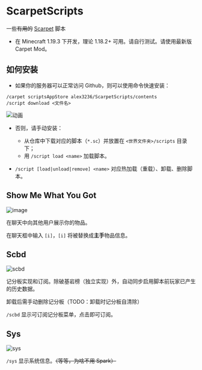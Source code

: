 # ScarpetScripts

一些~~有用的~~ [Scarpet](https://github.com/gnembon/scarpet) 脚本

- 在 Minecraft 1.19.3 下开发，理论 1.18.2+ 可用。请自行测试。请使用最新版 Carpet Mod。

## 如何安装

- 如果你的服务器可以正常访问 Github，则可以使用命令快速安装：
```
/carpet scriptsAppStore alex3236/ScarpetScripts/contents
/script download <文件名>
```

![动画](https://github.com/alex3236/ScarpetScripts/assets/45303195/be7436b3-ef3f-484e-ab01-1801c8d83884)

- 否则，请手动安装：
  - 从仓库中下载对应的脚本（`*.sc`）并放置在 `<世界文件夹>/scripts` 目录下；
  - 用 `/script load <name>` 加载脚本。

- `/script [load|unload|remove] <name>` 对应热加载（重载）、卸载、删除脚本。

## Show Me What You Got

![image](https://github.com/alex3236/ScarpetScripts/assets/45303195/52607e67-ba7f-4aac-b72b-b760b1e5c83e)

在聊天中向其他用户展示你的物品。

在聊天框中输入 `[i]`，`[i]` 将被替换成**主手**物品信息。

## Scbd

![scbd](https://s2.loli.net/2022/11/21/1HScua4GfBJIrg2.png)

记分板实现和订阅。除破基岩榜（独立实现）外，自动同步启用脚本前玩家已产生的历史数据。

卸载后需手动删除记分板（TODO：卸载时记分板自清除）

`/scbd` 显示可订阅记分板菜单，点击即可订阅。

## Sys

![sys](https://s2.loli.net/2022/11/21/GeOWAPXzv67wCB9.png)

`/sys` 显示系统信息。~~（等等，为啥不用 Spark）~~
